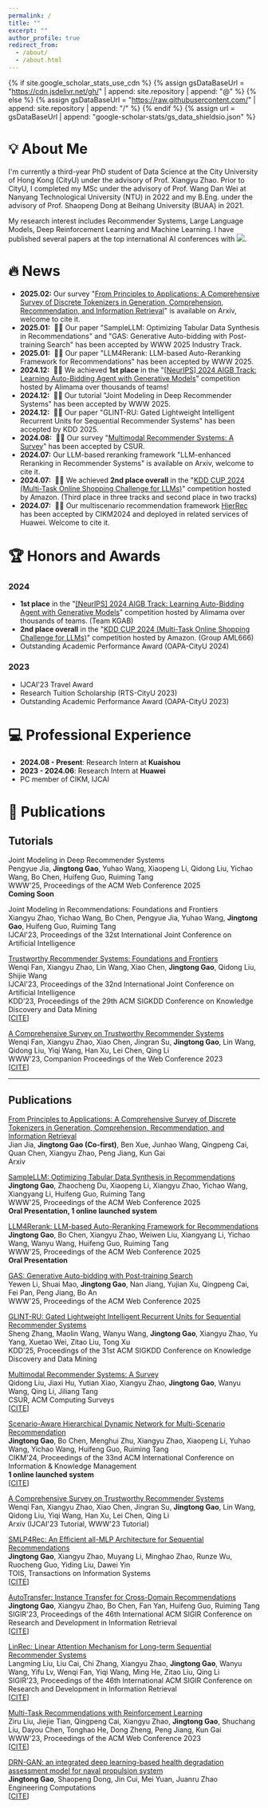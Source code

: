 ```yaml
---
permalink: /
title: ""
excerpt: ""
author_profile: true
redirect_from: 
  - /about/
  - /about.html
---
```


{% if site.google_scholar_stats_use_cdn %}
{% assign gsDataBaseUrl = "https://cdn.jsdelivr.net/gh/" | append: site.repository | append: "@" %}
{% else %}
{% assign gsDataBaseUrl = "https://raw.githubusercontent.com/" | append: site.repository | append: "/" %}
{% endif %}
{% assign url = gsDataBaseUrl | append: "google-scholar-stats/gs_data_shieldsio.json" %}

[//]: # (<span class='anchor' id='about-me'></span>)
# 💡 About Me
I'm currently a third-year PhD student of Data Science at the City University of Hong Kong (CityU) under the advisory of Prof. Xiangyu Zhao. Prior to CityU, I completed my MSc under the advisory of Prof. Wang Dan Wei at Nanyang Technological University (NTU) in 2022 and my B.Eng. under the advisory of Prof. Shaopeng Dong at Beihang University (BUAA) in 2021.

My research interest includes Recommender Systems, Large Language Models, Deep Reinforcement Learning and Machine Learning. I have published several papers at the top international AI conferences with <a href='https://scholar.google.com/citations?user=tkis1Q0AAAAJ'><img src="https://img.shields.io/endpoint?url={{ url | url_encode }}&logo=Google%20Scholar&labelColor=f6f6f6&color=9cf&style=flat&label=citations"></a>.

[//]: # (My research interest includes Recommender Systems, Large Language Models, Deep Reinforcement Learning and Machine Learning. I have published several papers at the top international AI conferences with total <a href='https://scholar.google.com/citations?user=tkis1Q0AAAAJ'>200+ citations</a>.)

[//]: # (<a href='https://scholar.google.com/citations?user=tkis1Q0AAAAJ'><img src="https://img.shields.io/endpoint?url={{ url | url_encode }}&logo=Google%20Scholar&labelColor=f6f6f6&color=9cf&style=flat&label=citations"></a>)

# 🔥 News
- **2025.02:** Our survey "[From Principles to Applications: A Comprehensive Survey of Discrete Tokenizers in Generation, Comprehension, Recommendation, and Information Retrieval](https://arxiv.org/abs/2502.12448)" is available on Arxiv, welcome to cite it.
- **2025.01:** &nbsp;🎉🎉 Our paper "SampleLLM: Optimizing Tabular Data Synthesis in Recommendations" and "GAS: Generative Auto-bidding with Post-training Search" has been accepted by WWW 2025 Industry Track.
- **2025.01:** &nbsp;🎉🎉 Our paper "LLM4Rerank: LLM-based Auto-Reranking Framework for Recommendations" has been accepted by WWW 2025.
- **2024.12:** &nbsp;🎉🎉 We achieved **1st place** in the "[\[NeurIPS\] 2024 AIGB Track: Learning Auto-Bidding Agent with Generative Models](https://tianchi.aliyun.com/competition/entrance/532236/)" competition hosted by Alimama over thousands of teams!
- **2024.12:** &nbsp;🎉🎉 Our tutorial "Joint Modeling in Deep Recommender Systems" has been accepted by WWW 2025.
- **2024.12:** &nbsp;🎉🎉 Our paper "GLINT-RU: Gated Lightweight Intelligent Recurrent Units for Sequential Recommender Systems" has been accepted by KDD 2025.
- **2024.08:** &nbsp;🎉🎉 Our survey "[Multimodal Recommender Systems: A Survey](https://dl.acm.org/doi/pdf/10.1145/3695461)" has been accepted by CSUR.
- **2024.07:** Our LLM-based reranking framework "LLM-enhanced Reranking in Recommender Systems" is available on Arxiv, welcome to cite it.
- **2024.07:** &nbsp;🎉🎉 We achieved **2nd place overall** in the "[KDD CUP 2024 (Multi-Task Online Shopping Challenge for LLMs)](https://discourse.aicrowd.com/t/announcing-the-winners-of-amazon-kdd-cup-2024/10758)" competition hosted by Amazon. (Third place in three tracks and second place in two tracks)
- **2024.07:** &nbsp;🎉🎉 Our multiscenario recommendation framework [HierRec](https://dl.acm.org/doi/abs/10.1145/3627673.3679615) has been accepted by CIKM2024 and deployed in related services of Huawei. Welcome to cite it.

# 🏆 Honors and Awards
### 2024
- **1st place** in the "[\[NeurIPS\] 2024 AIGB Track: Learning Auto-Bidding Agent with Generative Models](https://tianchi.aliyun.com/competition/entrance/532236/)" competition hosted by Alimama over thousands of teams. (Team KGAB)
- **2nd place overall** in the "[KDD CUP 2024 (Multi-Task Online Shopping Challenge for LLMs)](https://discourse.aicrowd.com/t/announcing-the-winners-of-amazon-kdd-cup-2024/10758)" competition hosted by Amazon. (Group AML666)
- Outstanding Academic Performance Award (OAPA-CityU 2024)

### 2023
- IJCAI'23 Travel Award
- Research Tuition Scholarship (RTS-CityU 2023) 
- Outstanding Academic Performance Award (OAPA-CityU 2023)

# 💻 Professional Experience
- **2024.08 - Present**: Research Intern at **Kuaishou**
- **2023 - 2024.06**: Research Intern at **Huawei**
- PC member of CIKM, IJCAI

# 📝 Publications 

[//]: # (<div class='paper-box'><div class='paper-box-image'><div><div class="badge">CVPR 2016</div><img src='images/500x300.png' alt="sym" width="100%"></div></div>)

[//]: # (<div class='paper-box-text' markdown="1">)

[//]: # ([Deep Residual Learning for Image Recognition]&#40;https://openaccess.thecvf.com/content_cvpr_2016/papers/He_Deep_Residual_Learning_CVPR_2016_paper.pdf&#41;)

[//]: # ()
[//]: # (**Kaiming He**, Xiangyu Zhang, Shaoqing Ren, Jian Sun)

[//]: # ()
[//]: # ([**Project**]&#40;https://scholar.google.com/citations?view_op=view_citation&hl=zh-CN&user=DhtAFkwAAAAJ&citation_for_view=DhtAFkwAAAAJ:ALROH1vI_8AC&#41; <strong><span class='show_paper_citations' data='DhtAFkwAAAAJ:ALROH1vI_8AC'></span></strong>)

[//]: # (- Lorem ipsum dolor sit amet, consectetur adipiscing elit. Vivamus ornare aliquet ipsum, ac tempus justo dapibus sit amet. )

[//]: # (</div>)

[//]: # (</div>)

## Tutorials

Joint Modeling in Deep Recommender Systems\
Pengyue Jia, **Jingtong Gao**, Yuhao Wang, Xiaopeng Li, Qidong Liu, Yichao Wang, Bo Chen, Huifeng Guo, Ruiming Tang\
WWW'25, Proceedings of the ACM Web Conference 2025\
**Coming Soon**

Joint Modeling in Recommendations: Foundations and Frontiers\
Xiangyu Zhao, Yichao Wang, Bo Chen, Pengyue Jia, Yuhao Wang, **Jingtong Gao**, Huifeng Guo, Ruiming Tang\
IJCAI'23, Proceedings of the 32st International Joint Conference on Artificial Intelligence

[Trustworthy Recommender Systems: Foundations and Frontiers](https://arxiv.org/abs/2209.10117)\
Wenqi Fan, Xiangyu Zhao, Lin Wang, Xiao Chen, **Jingtong Gao**, Qidong Liu, Shijie Wang\
IJCAI'23, Proceedings of the 32nd International Joint Conference on Artificial Intelligence\
KDD'23, Proceedings of the 29th ACM SIGKDD Conference on Knowledge Discovery and Data Mining\
[[CITE](bibtex/fan2023trustworthy.html)]

[A Comprehensive Survey on Trustworthy Recommender Systems](https://arxiv.org/abs/2209.10117)\
Wenqi Fan, Xiangyu Zhao, Xiao Chen, Jingran Su, **Jingtong Gao**, Lin Wang, Qidong Liu, Yiqi Wang, Han Xu, Lei Chen, Qing Li\
WWW'23, Companion Proceedings of the Web Conference 2023\
[[CITE](bibtex/fan2022comprehensive.html)]

***

## Publications

[From Principles to Applications: A Comprehensive Survey of Discrete Tokenizers in Generation, Comprehension, Recommendation, and Information Retrieval](https://arxiv.org/abs/2502.12448)\
Jian Jia, **Jingtong Gao (Co-first)**, Ben Xue, Junhao Wang, Qingpeng Cai, Quan Chen, Xiangyu Zhao, Peng Jiang, Kun Gai\
Arxiv

[SampleLLM: Optimizing Tabular Data Synthesis in Recommendations](https://arxiv.org/abs/2501.16125)\
**Jingtong Gao**, Zhaocheng Du, Xiaopeng Li, Xiangyu Zhao, Yichao Wang, Xiangyang Li, Huifeng Guo, Ruiming Tang\
WWW'25, Proceedings of the ACM Web Conference 2025\
**Oral Presentation, 1 online launched system**

[LLM4Rerank: LLM-based Auto-Reranking Framework for Recommendations](https://arxiv.org/abs/2406.12433)\
**Jingtong Gao**, Bo Chen, Xiangyu Zhao, Weiwen Liu, Xiangyang Li, Yichao Wang, Wanyu Wang, Huifeng Guo, Ruiming Tang\
WWW'25, Proceedings of the ACM Web Conference 2025\
**Oral Presentation**

[GAS: Generative Auto-bidding with Post-training Search](https://arxiv.org/abs/2412.17018)\
Yewen Li, Shuai Mao, **Jingtong Gao**, Nan Jiang, Yujian Xu, Qingpeng Cai, Fei Pan, Peng Jiang, Bo An\
WWW'25, Proceedings of the ACM Web Conference 2025

[GLINT-RU: Gated Lightweight Intelligent Recurrent Units for Sequential Recommender Systems](https://arxiv.org/pdf/2406.10244)\
Sheng Zhang, Maolin Wang, Wanyu Wang, **Jingtong Gao**, Xiangyu Zhao, Yu Yang, Xuetao Wei, Zitao Liu, Tong Xu\
KDD'25, Proceedings of the 31st ACM SIGKDD Conference on Knowledge Discovery and Data Mining

[Multimodal Recommender Systems: A Survey](https://dl.acm.org/doi/pdf/10.1145/3695461)\
Qidong Liu, Jiaxi Hu, Yutian Xiao, Xiangyu Zhao, **Jingtong Gao**, Wanyu Wang, Qing Li, Jiliang Tang\
CSUR, ACM Computing Surveys\
[[CITE](bibtex/liu2024multimodal.html)]

[Scenario-Aware Hierarchical Dynamic Network for Multi-Scenario Recommendation](https://dl.acm.org/doi/pdf/10.1145/3627673.3679615)\
**Jingtong Gao**, Bo Chen, Menghui Zhu, Xiangyu Zhao, Xiaopeng Li, Yuhao Wang, Yichao Wang, Huifeng Guo, Ruiming Tang\
CIKM'24, Proceedings of the 33nd ACM International Conference on Information & Knowledge Management\
**1 online launched system**\
[[CITE](bibtex/gao2024hierrec.html)]

[A Comprehensive Survey on Trustworthy Recommender Systems](https://arxiv.org/abs/2209.10117)\
Wenqi Fan, Xiangyu Zhao, Xiao Chen, Jingran Su, **Jingtong Gao**, Lin Wang, Qidong Liu, Yiqi Wang, Han Xu, Lei Chen, Qing Li\
Arxiv (IJCAI'23 Tutorial, WWW'23 Tutorial)

[SMLP4Rec: An Efficient all-MLP Architecture for Sequential Recommendations](https://dl.acm.org/doi/pdf/10.1145/3637871)\
**Jingtong Gao**, Xiangyu Zhao, Muyang Li, Minghao Zhao, Runze Wu, Ruocheng Guo, Yiding Liu, Dawei Yin\
TOIS, Transactions on lnformation Systems\
[[CITE](bibtex/gao2024smlp4rec.html)]

[AutoTransfer: Instance Transfer for Cross-Domain Recommendations](https://dl.acm.org/doi/pdf/10.1145/3539618.3591701)\
**Jingtong Gao**, Xiangyu Zhao, Bo Chen, Fan Yan, Huifeng Guo, Ruiming Tang\
SIGIR'23, Proceedings of the 46th International ACM SIGIR Conference on Research and Development in Information Retrieval\
[[CITE](bibtex/gao2023autotransfer.html)]

[LinRec: Linear Attention Mechanism for Long-term Sequential Recommender Systems](https://dl.acm.org/doi/pdf/10.1145/3539618.3591717)\
Langming Liu, Liu Cai, Chi Zhang, Xiangyu Zhao, **Jingtong Gao**, Wanyu Wang, Yifu Lv, Wenqi Fan, Yiqi Wang, Ming He, Zitao Liu, Qing Li\
SIGIR'23, Proceedings of the 46th International ACM SIGIR Conference on Research and Development in Information Retrieval\
[[CITE](bibtex/liu2023linrec.html)]

[Multi-Task Recommendations with Reinforcement Learning](https://dl.acm.org/doi/pdf/10.1145/3543507.3583467)\
Ziru Liu, Jiejie Tian, Qingpeng Cai, Xiangyu Zhao, **Jingtong Gao**, Shuchang Liu, Dayou Chen, Tonghao He, Dong Zheng, Peng Jiang, Kun Gai\
WWW'23, Proceedings of the ACM Web Conference 2023\
[[CITE](bibtex/liu2023multi.html)]

[DRN-GAN: an integrated deep learning-based health degradation assessment model for naval propulsion system](https://www.emerald.com/insight/content/doi/10.1108/EC-10-2021-0624/full/html)\
**Jingtong Gao**, Shaopeng Dong, Jin Cui, Mei Yuan, Juanru Zhao\
Engineering Computations\
[[CITE](bibtex/gao2022drn.html)]
